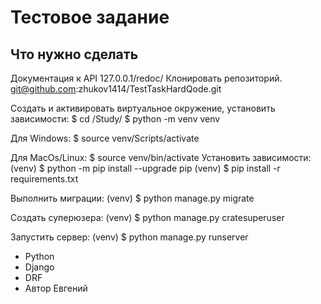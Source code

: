 # Тестовое задание 
## Что нужно сделать
Документация к API
127.0.0.1/redoc/
Клонировать репозиторий.
    git@github.com:zhukov1414/TestTaskHardQode.git

Cоздать и активировать виртуальное окружение, установить зависимости:
    $ cd /Study/
    $ python -m venv venv

Для Windows:
    $ source venv/Scripts/activate

Для MacOs/Linux:
    $ source venv/bin/activate
Установить зависимости:
    (venv) $ python -m pip install --upgrade pip
    (venv) $ pip install -r requirements.txt

Выполнить миграции:
    (venv) $ python manage.py migrate

Создать суперюзера:
    (venv) $ python manage.py cratesuperuser

Запустить сервер:
    (venv) $ python manage.py runserver

- Python 
- Django 
- DRF
- Автор Евгений
